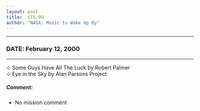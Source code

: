 ```yaml
---
layout: post
title:  STS-99
author: "NASA: Music to Wake Up By"
---
```


----
### DATE: February 12, 2000
----
⊹ Some Guys Have All The Luck by Robert Palmer  &nbsp;<br />⊹ Eye in the Sky by Alan Parsons Project

##### Comment:
* No mission comment
